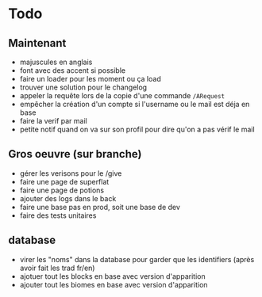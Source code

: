 # Todo

## Maintenant

- majuscules en anglais
- font avec des accent si possible
- faire un loader pour les moment ou ça load
- trouver une solution pour le changelog
- appeler la requête lors de la copie d'une commande `/ARequest`
- empêcher la création d'un compte si l'username ou le mail est déja en base
- faire la verif par mail
- petite notif quand on va sur son profil pour dire qu'on a pas vérif le mail

## Gros oeuvre (sur branche)

- gérer les verisons pour le /give
- faire une page de superflat
- faire une page de potions
- ajouter des logs dans le back
- faire une base pas en prod, soit une base de dev
- faire des tests unitaires

## database

- virer les "noms" dans la database pour garder que les identifiers (après avoir fait les trad fr/en)
- ajotuer tout les blocks en base avec version d'apparition
- ajouter tout les biomes en base avec version d'apparition